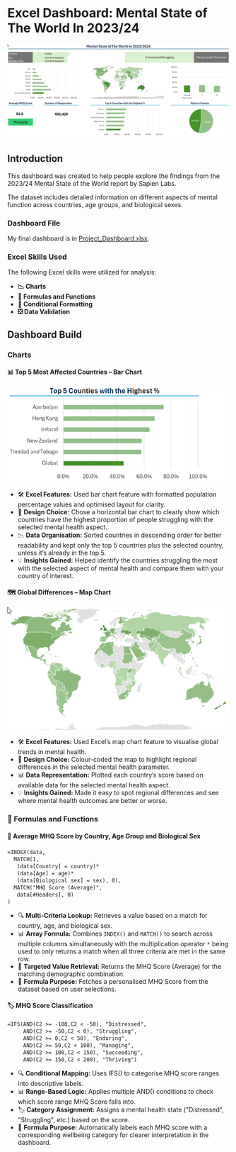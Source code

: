 # Excel Dashboard: Mental State of The World In 2023/24

![World-Mental-State_Dashboard](Resourses/Images/Final_Dashboard.gif)

## Introduction

This dashboard was created to help people explore the findings from the 2023/24 Mental State of the World report by Sapien Labs.

The dataset includes detailed information on different aspects of mental function across countries, age groups, and biological sexes.

### Dashboard File

My final dashboard is in [Project_Dashboard.xlsx](Project_Dashboard.xlsx).

### Excel Skills Used

The following Excel skills were utilized for analysis:

- **📉 Charts**
- **🧮 Formulas and Functions**
- **🚦 Conditional Formatting**
- **❎ Data Validation**

## Dashboard Build

### Charts

#### 📊 Top 5 Most Affected Countries – Bar Chart

![Top_5_Countries_Chart](Resourses/Images/Top_5_Countries_Chart.png)

- 🛠️ **Excel Features:** Used bar chart feature with formatted population percentage values and optimised layout for clarity.
- 🎨 **Design Choice:** Chose a horizontal bar chart to clearly show which countries have the highest proportion of people struggling with the selected mental health aspect.
- 📉 **Data Organisation:** Sorted countries in descending order for better readability and kept only the top 5 countries plus the selected country, unless it’s already in the top 5.
- 💡 **Insights Gained:** Helped identify the countries struggling the most with the selected aspect of mental health and compare them with your country of interest.

#### 🗺️ Global Differences – Map Chart

![Country_Map](Resourses/Images/Country_Map.gif)

- 🛠️ **Excel Features:** Used Excel’s map chart feature to visualise global trends in mental health.
- 🎨 **Design Choice:** Colour-coded the map to highlight regional differences in the selected mental health parameter.
- 📊 **Data Representation:** Plotted each country’s score based on available data for the selected mental health aspect.
- 💡 **Insights Gained:** Made it easy to spot regional differences and see where mental health outcomes are better or worse.

### 🧮 Formulas and Functions

#### 👥 Average MHQ Score by Country, Age Group and Biological Sex

```
=INDEX(data,
  MATCH(1,
   (data[Country] = country)*
   (data[Age] = age)*
   (data[Biological sex] = sex), 0),
  MATCH("MHQ Score (Average)",
   data[#Headers], 0)
)
```

- 🔍 **Multi-Criteria Lookup:** Retrieves a value based on a match for country, age, and biological sex.
- 📊 **Array Formula:** Combines `INDEX()` and `MATCH()` to search across multiple columns simultaneously with the multiplication operator `*` being used to only returns a match when all three criteria are met in the same row.
- 🎯 **Targeted Value Retrieval:** Returns the MHQ Score (Average) for the matching demographic combination.
- 🔢 **Formula Purpose:** Fetches a personalised MHQ Score from the dataset based on user selections.

#### 🏷️ MHQ Score Classification 

```
=IFS(AND(C2 >= -100,C2 < -50), "Distressed",
     AND(C2 >= -50,C2 < 0), "Struggling",
     AND(C2 >= 0,C2 < 50), "Enduring",
     AND(C2 >= 50,C2 < 100), "Managing",
     AND(C2 >= 100,C2 < 150), "Succeeding",
     AND(C2 >= 150,C2 < 200), "Thriving")
```

- 🔍 **Conditional Mapping:** Uses IFS() to categorise MHQ score ranges into descriptive labels.
- 📊 **Range-Based Logic:** Applies multiple AND() conditions to check which score range MHQ Score falls into.
- 🏷️ **Category Assignment:** Assigns a mental health state ("Distressed", "Struggling", etc.) based on the score.
- 🎯 **Formula Purpose:** Automatically labels each MHQ score with a corresponding wellbeing category for clearer interpretation in the dashboard.
